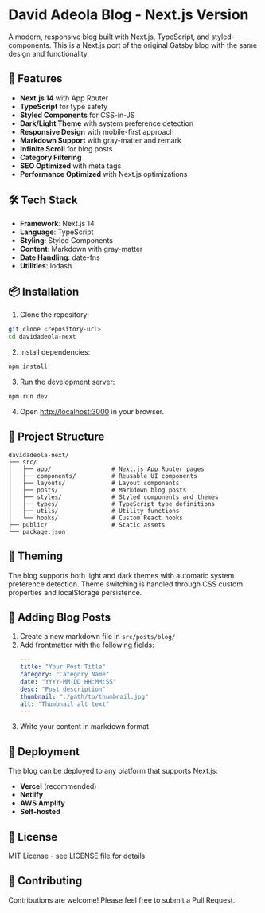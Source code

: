 # David Adeola Blog - Next.js Version

A modern, responsive blog built with Next.js, TypeScript, and styled-components. This is a Next.js port of the original Gatsby blog with the same design and functionality.

## 🚀 Features

- **Next.js 14** with App Router
- **TypeScript** for type safety
- **Styled Components** for CSS-in-JS
- **Dark/Light Theme** with system preference detection
- **Responsive Design** with mobile-first approach
- **Markdown Support** with gray-matter and remark
- **Infinite Scroll** for blog posts
- **Category Filtering** 
- **SEO Optimized** with meta tags
- **Performance Optimized** with Next.js optimizations

## 🛠️ Tech Stack

- **Framework**: Next.js 14
- **Language**: TypeScript
- **Styling**: Styled Components
- **Content**: Markdown with gray-matter
- **Date Handling**: date-fns
- **Utilities**: lodash

## 📦 Installation

1. Clone the repository:
```bash
git clone <repository-url>
cd davidadeola-next
```

2. Install dependencies:
```bash
npm install
```

3. Run the development server:
```bash
npm run dev
```

4. Open [http://localhost:3000](http://localhost:3000) in your browser.

## 📁 Project Structure

```
davidadeola-next/
├── src/
│   ├── app/                 # Next.js App Router pages
│   ├── components/          # Reusable UI components
│   ├── layouts/             # Layout components
│   ├── posts/               # Markdown blog posts
│   ├── styles/              # Styled components and themes
│   ├── types/               # TypeScript type definitions
│   ├── utils/               # Utility functions
│   └── hooks/               # Custom React hooks
├── public/                  # Static assets
└── package.json
```

## 🎨 Theming

The blog supports both light and dark themes with automatic system preference detection. Theme switching is handled through CSS custom properties and localStorage persistence.

## 📝 Adding Blog Posts

1. Create a new markdown file in `src/posts/blog/`
2. Add frontmatter with the following fields:
   ```yaml
   ---
   title: "Your Post Title"
   category: "Category Name"
   date: "YYYY-MM-DD HH:MM:SS"
   desc: "Post description"
   thumbnail: "./path/to/thumbnail.jpg"
   alt: "Thumbnail alt text"
   ---
   ```
3. Write your content in markdown format

## 🚀 Deployment

The blog can be deployed to any platform that supports Next.js:

- **Vercel** (recommended)
- **Netlify**
- **AWS Amplify**
- **Self-hosted**

## 📄 License

MIT License - see LICENSE file for details.

## 🤝 Contributing

Contributions are welcome! Please feel free to submit a Pull Request.
